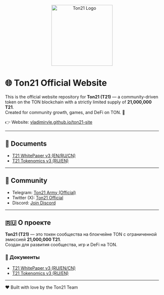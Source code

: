 <p align="center">
  <img src="t21_logo.png" alt="Ton21 Logo" width="200"/>
</p>

# 🌐 Ton21 Official Website

This is the official website repository for **Ton21 (T21)** — a community-driven token on the TON blockchain with a strictly limited supply of **21,000,000 T21**.  
Created for community growth, games, and DeFi on TON. 🚀

👉 Website: [vladimirvle.github.io/ton21-site](https://vladimirvle.github.io/ton21-site/)

---

## 📄 Documents
- [T21 WhitePaper v3 (EN/RU/CN)](T21_WhitePaper_v3_polished.md)  
- [T21 Tokenomics v3 (RU/EN)](T21_Tokenomics_v3.md)

---

## 👥 Community
- Telegram: [Ton21 Army (Official)](https://t.me/Ton21_Army)  
- Twitter (X): [Ton21 Official](https://twitter.com/Ton21Official)  
- Discord: [Join Discord](https://discord.gg/me2kuT9Pq)

---

## 🇷🇺 О проекте
**Ton21 (T21)** — это токен сообщества на блокчейне TON с ограниченной эмиссией **21,000,000 T21**.  
Создан для развития сообщества, игр и DeFi на TON.

### 📄 Документы
- [T21 WhitePaper v3 (RU/EN/CN)](T21_WhitePaper_v3_polished.md)  
- [T21 Tokenomics v3 (RU/EN)](T21_Tokenomics_v3.md)

---

❤️ Built with love by the Ton21 Team
